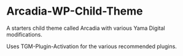 # Arcadia-WP-Child-Theme
A starters child theme called Arcadia with various Yama Digital modifications.

Uses TGM-Plugin-Activation for the various recommended plugins.